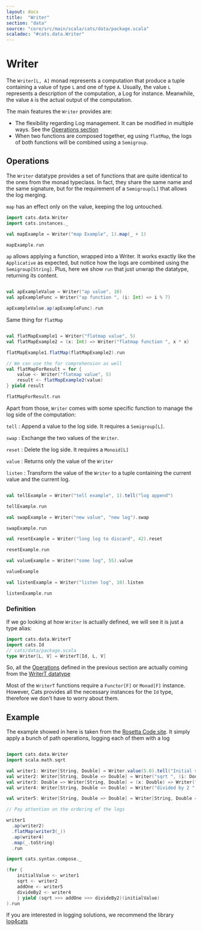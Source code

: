 ```yaml
---
layout: docs
title:  "Writer"
section: "data"
source: "core/src/main/scala/cats/data/package.scala"
scaladoc: "#cats.data.Writer"
---
```

# Writer

The `Writer[L, A]` monad represents a computation that produce a tuple
containing a value of type `L` and one of type `A`. Usually, the value
`L` represents a description of the computation, a Log for
instance. Meanwhile, the value `A` is the actual output of the
computation.

The main features the `Writer` provides are:
- The flexibility regarding Log management. It can be modified
in multiple ways. See the [Operations section](#operations)
- When two functions are composed together, eg using `flatMap`, the
  logs of both functions will be combined using a `Semigroup`.

## Operations

The `Writer` datatype provides a set of functions that are quite
identical to the ones from the monad typeclass. In fact, they share
the same name and the same signature, but for the requirement of a
`Semigroup[L]` that allows the log merging.

`map` has an effect only on the value, keeping the log untouched.
```scala mdoc
import cats.data.Writer
import cats.instances._

val mapExample = Writer("map Example", 1).map(_ + 1)

mapExample.run
```

`ap` allows applying a function, wrapped into a Writer. It works
exactly like the `Applicative` as expected, but notice how the logs
are combined using the `Semigroup[String]`. Plus, here we show `run`
that just unwrap the datatype, returning its content.

```scala mdoc

val apExampleValue = Writer("ap value", 10)
val apExampleFunc = Writer("ap function ", (i: Int) => i % 7)

apExampleValue.ap(apExampleFunc).run
```

Same thing for `flatMap`

```scala mdoc

val flatMapExample1 = Writer("flatmap value", 5)
val flatMapExample2 = (x: Int) => Writer("flatmap function ", x * x)

flatMapExample1.flatMap(flatMapExample2).run

// We can use the for comprehension as well
val flatMapForResult = for {
    value <- Writer("flatmap value", 5)
    result <- flatMapExample2(value)
} yield result

flatMapForResult.run
```

Apart from those, `Writer` comes with some specific function to manage
the log side of the computation:

`tell`
:  Append a value to the log side. It requires a `Semigroup[L]`.

`swap`
:  Exchange the two values of the `Writer`.

`reset`
:  Delete the log side. It requires a `Monoid[L]`

`value`
:  Returns only the value of the `Writer`

`listen`
:  Transform the value of the `Writer` to a tuple containing the
   current value and the current log.

```scala mdoc

val tellExample = Writer("tell example", 1).tell("log append")

tellExample.run

val swapExample = Writer("new value", "new log").swap

swapExample.run

val resetExample = Writer("long log to discard", 42).reset

resetExample.run

val valueExample = Writer("some log", 55).value

valueExample

val listenExample = Writer("listen log", 10).listen

listenExample.run

```

### Definition

If we go looking at how `Writer` is actually defined, we will see
it is just a type alias:

```scala mdoc:silent
import cats.data.WriterT
import cats.Id
// cats/data/package.scala
type Writer[L, V] = WriterT[Id, L, V]
```

So, all the [Operations](#operations) defined in the previous section
are actually coming from the [WriterT
datatype](https://typelevel.org/cats/datatypes/writert.html)

Most of the `WriterT` functions require a `Functor[F]` or
`Monad[F]` instance. However, Cats provides all the necessary
instances for the `Id` type, therefore we don't have to worry about
them.

## Example

The example showed in here is taken from the [Rosetta Code
site](https://rosettacode.org/wiki/Monads/Writer_monad). It simply
apply a bunch of path operations, logging each of them with a log

```scala mdoc:silent:reset

import cats.data.Writer
import scala.math.sqrt

val writer1: Writer[String, Double] = Writer.value(5.0).tell("Initial value ")
val writer2: Writer[String, Double => Double] = Writer("sqrt ", (i: Double) => sqrt(i))
val writer3: Double => Writer[String, Double] = (x: Double) => Writer("add 1 ", x + 1)
val writer4: Writer[String, Double => Double] = Writer("divided by 2 ", (x: Double) => x / 2)

val writer5: Writer[String, Double => Double] = Writer[String, Double => Double](writer3(0).written,(x: Double) => writer3(x).value)
```

```scala mdoc
// Pay attention on the ordering of the logs

writer1
  .ap(writer2)
  .flatMap(writer3(_))
  .ap(writer4)
  .map(_.toString)
  .run

import cats.syntax.compose._

(for {
    initialValue <- writer1
    sqrt <- writer2
    addOne <- writer5
    divideBy2 <- writer4
    } yield (sqrt >>> addOne >>> divideBy2)(initialValue)
).run
```

If you are interested in logging solutions, we recommend the library [log4cats](https://christopherdavenport.github.io/log4cats/)
